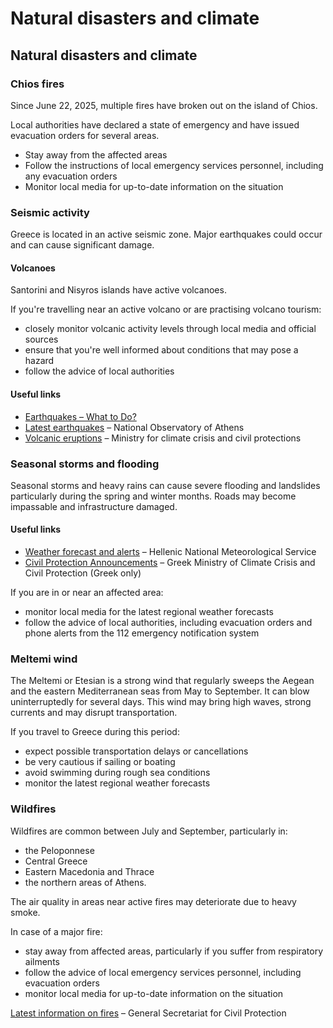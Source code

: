 # Natural disasters and climate

## Natural disasters and climate

### Chios fires

Since June 22, 2025, multiple fires have broken out on the island of Chios.

Local authorities have declared a state of emergency and have issued evacuation orders for several areas.

* Stay away from the affected areas
* Follow the instructions of local emergency services personnel, including any evacuation orders
* Monitor local media for up-to-date information on the situation

### Seismic activity

Greece is located in an active seismic zone. Major earthquakes could occur and can cause significant damage.

#### Volcanoes

Santorini and Nisyros islands have active volcanoes.

If you're travelling near an active volcano or are practising volcano tourism:

* closely monitor volcanic activity levels through local media and official sources
* ensure that you're well informed about conditions that may pose a hazard
* follow the advice of local authorities

#### Useful links

* [Earthquakes – What to Do?](https://www.getprepared.gc.ca/cnt/rsrcs/pblctns/rthqks-wtd/index-en.aspx)
* [Latest earthquakes](https://www.gein.noa.gr/en/) – National Observatory of Athens
* [Volcanic eruptions](https://www.civilprotection.gr/en/volcanic-eruptions#:~:text=PREPAREDNESS%20FOR%20VOLCANIC%20ERUPTIONS,tens%20of%20kilometers%20from%20these) – Ministry for climate crisis and civil protections

### Seasonal storms and flooding

Seasonal storms and heavy rains can cause severe flooding and landslides particularly during the spring and winter months. Roads may become impassable and infrastructure damaged.

#### Useful links

* [Weather forecast and alerts](http://www.emy.gr/emy/en/) – Hellenic National Meteorological Service
* [Civil Protection Announcements](https://civilprotection.gov.gr/deltia-tupou) – Greek Ministry of Climate Crisis and Civil Protection (Greek only)

If you are in or near an affected area:

* monitor local media for the latest regional weather forecasts
* follow the advice of local authorities, including evacuation orders and phone alerts from the 112 emergency notification system

### Meltemi wind

The Meltemi or Etesian is a strong wind that regularly sweeps the Aegean and the eastern Mediterranean seas from May to September. It can blow uninterruptedly for several days. This wind may bring high waves, strong currents and may disrupt transportation.

If you travel to Greece during this period:

* expect possible transportation delays or cancellations
* be very cautious if sailing or boating
* avoid swimming during rough sea conditions
* monitor the latest regional weather forecasts

### Wildfires

Wildfires are common between July and September, particularly in:

* the Peloponnese
* Central Greece
* Eastern Macedonia and Thrace
* the northern areas of Athens.

The air quality in areas near active fires may deteriorate due to heavy smoke.

In case of a major fire:

* stay away from affected areas, particularly if you suffer from respiratory ailments
* follow the advice of local emergency services personnel, including evacuation orders
* monitor local media for up-to-date information on the situation

[Latest information on fires](https://www.civilprotection.gr/el) – General Secretariat for Civil Protection